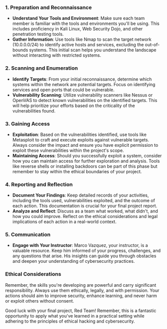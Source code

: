 ### 1. Preparation and Reconnaissance

- **Understand Your Tools and Environment**: Make sure each team member is familiar with the tools and environments you'll be using. This includes proficiency in Kali Linux, Web Security Dojo, and other penetration testing tools.
- **Gather Information**: Use tools like Nmap to scan the target network (10.0.0.0/24) to identify active hosts and services, excluding the out-of-bounds systems. This initial scan helps you understand the landscape without interacting with restricted systems.

### 2. Scanning and Enumeration

- **Identify Targets**: From your initial reconnaissance, determine which systems within the network are potential targets. Focus on identifying services and open ports that could be vulnerable.
- **Vulnerability Scanning**: Utilize vulnerability scanners like Nessus or OpenVAS to detect known vulnerabilities on the identified targets. This will help prioritize your efforts based on the criticality of the vulnerabilities found.

### 3. Gaining Access

- **Exploitation**: Based on the vulnerabilities identified, use tools like Metasploit to craft and execute exploits against vulnerable targets. Always consider the impact and ensure you have explicit permission to exploit these vulnerabilities within the project's scope.
- **Maintaining Access**: Should you successfully exploit a system, consider how you can maintain access for further exploration and analysis. Tools like reverse shells or installing backdoors can be part of this phase but remember to stay within the ethical boundaries of your project.

### 4. Reporting and Reflection

- **Document Your Findings**: Keep detailed records of your activities, including the tools used, vulnerabilities exploited, and the outcome of each action. This documentation is crucial for your final project report.
- **Analyze and Reflect**: Discuss as a team what worked, what didn't, and how you could improve. Reflect on the ethical considerations and legal implications of each action in a real-world context.

### 5. Communication

- **Engage with Your Instructor**: Marco Vazquez, your instructor, is a valuable resource. Keep him informed of your progress, challenges, and any questions that arise. His insights can guide you through obstacles and deepen your understanding of cybersecurity practices.

### Ethical Considerations

Remember, the skills you're developing are powerful and carry significant responsibility. Always use them ethically, legally, and with permission. Your actions should aim to improve security, enhance learning, and never harm or exploit others without consent.

Good luck with your final project, Red Team! Remember, this is a fantastic opportunity to apply what you've learned in a practical setting while adhering to the principles of ethical hacking and cybersecurity.